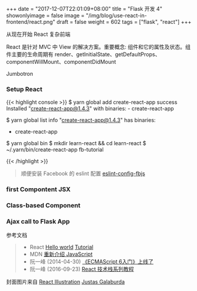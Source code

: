 +++
date = "2017-12-07T22:01:09+08:00"
title = "Flask 开发 4"
showonlyimage = false
image = "/img/blog/use-react-in-frontend/react.png"
draft = false
weight = 602
tags = ["flask", "react"]
+++

从现在开始 React 复杂前端
<!--more-->

React 是针对 MVC 中 View 的解决方案。重要概念: 组件和它的属性及状态。组件主要的生命周期有 render、getInitialState、getDefaultProps、componentWillMount、componentDidMount

Jumbotron

### Setup React

{{< highlight console >}}
$ yarn global add create-react-app
success Installed "create-react-app@1.4.3" with binaries:
      - create-react-app

$ yarn global list
info "create-react-app@1.4.3" has binaries:
   - create-react-app

$ yarn global bin
$ mkdir learn-react && cd learn-react
$ ~/.yarn/bin/create-react-app fb-tutorial

{{< /highlight >}}

> 顺便安装 Facebook 的 eslint 配置 [eslint-config-fbjs](https://www.npmjs.com/package/eslint-config-fbjs)

### first Compontent JSX

### Class-based Component

### Ajax call to Flask App


参考文档

> - React [Hello world](https://reactjs.org/docs/hello-world.html) [Tutorial](https://reactjs.org/tutorial/tutorial.html)
> - MDN [重新介绍 JavaScript](https://developer.mozilla.org/zh-CN/docs/Web/JavaScript/A_re-introduction_to_JavaScript)
> - 阮一峰 (2014-04-30) [《ECMAScript 6入门》上线了]()
> - 阮一峰 (2016-09-23) [React 技术栈系列教程](http://www.ruanyifeng.com/blog/2016/09/react-technology-stack.html)


封面图片来自 [React Illustration](https://dribbble.com/shots/2484828-React-Illustration) <a href="https://dribbble.com/jucha"><i class="fa fa-dribbble" aria-hidden="true"></i> Justas Galaburda</a>
